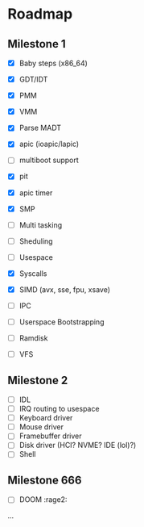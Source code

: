 # Roadmap

## Milestone 1

- [x] Baby steps (x86_64)
- [x] GDT/IDT
- [x] PMM
- [x] VMM
- [x] Parse MADT
- [x] apic (ioapic/lapic)
- [ ] multiboot support
- [x] pit
- [x] apic timer
- [x] SMP
- [ ] Multi tasking
- [ ] Sheduling
- [ ] Usespace
- [X] Syscalls
- [x] SIMD (avx, sse, fpu, xsave)
- [ ] IPC
- [ ] Userspace Bootstrapping
- [ ] Ramdisk
- [ ] VFS


## Milestone 2

- [ ] IDL
- [ ] IRQ routing to usespace
- [ ] Keyboard driver
- [ ] Mouse driver
- [ ] Framebuffer driver
- [ ] Disk driver (HCI? NVME? IDE (lol)?)
- [ ] Shell

## Milestone 666

- [ ] DOOM :rage2:

...
